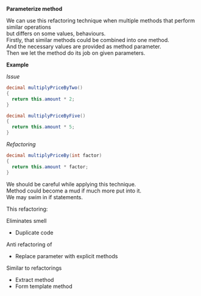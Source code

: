 **Parameterize method**

We can use this refactoring technique when multiple methods that perform similar operations  
but differs on some values, behaviours.  
Firstly, that similar methods could be combined into one method.  
And the necessary values are provided as method parameter.  
Then we let the method do its job on given parameters.

**Example**

_Issue_

```csharp
decimal multiplyPriceByTwo()
{
  return this.amount * 2;
}

decimal multiplyPriceByFive()
{
  return this.amount * 5;
}
```

_Refactoring_

```csharp
decimal multiplyPriceBy(int factor)
{
  return this.amount * factor;
}
```

We should be careful while applying this technique.  
Method could become a mud if much more put into it.  
We may swim in if statements.  

This refactoring:

Eliminates smell
* Duplicate code

Anti refactoring of
* Replace parameter with explicit methods

Similar to refactorings
* Extract method
* Form template method
